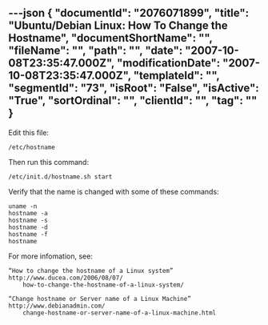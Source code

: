 ---json
{
  "documentId": "2076071899",
  "title": "Ubuntu/Debian Linux: How To Change the Hostname",
  "documentShortName": "",
  "fileName": "",
  "path": "",
  "date": "2007-10-08T23:35:47.000Z",
  "modificationDate": "2007-10-08T23:35:47.000Z",
  "templateId": "",
  "segmentId": "73",
  "isRoot": "False",
  "isActive": "True",
  "sortOrdinal": "",
  "clientId": "",
  "tag": ""
}
---

Edit this file:

    /etc/hostname

Then run this command:

    /etc/init.d/hostname.sh start

Verify that the name is changed with some of these commands:

    uname -n
    hostname -a
    hostname -s
    hostname -d
    hostname -f
    hostname

For more infomation, see:

    “How to change the hostname of a Linux system”
    http://www.ducea.com/2006/08/07/
        how-to-change-the-hostname-of-a-linux-system/

    “Change hostname or Server name of a Linux Machine”
    http://www.debianadmin.com/
        change-hostname-or-server-name-of-a-linux-machine.html
